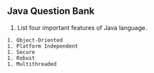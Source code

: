 ## Java Question Bank

1. List four important features of Java language. 
```
1. Object-Oriented 
1. Platform Independent
1. Secure
1. Robust
1. Multithreaded
```